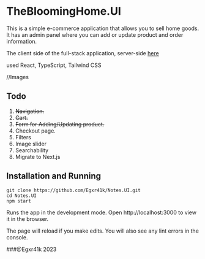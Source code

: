 # TheBloomingHome.UI

This is a simple e-commerce application that allows you to sell home goods. It has an admin panel where you can add or update product and order information.

The client side of the full-stack application, server-side [here](https://github.com/Egxr41k/TheBloomingHome.UI/)

used React, TypeScript, Tailwind CSS

//Images

## Todo
1. ~~Navigation.~~
2. ~~Cart.~~
3. ~~Form for Adding/Updating product.~~
4. Checkout page.
5. Filters
8. Image slider
6. Searchability
7. Migrate to Next.js

## Installation and Running 
```
git clone https://github.com/Egxr41k/Notes.UI.git 
cd Notes.UI
npm start
```
Runs the app in the development mode.
Open http://localhost:3000 to view it in the browser.

The page will reload if you make edits.
You will also see any lint errors in the console.

###@Egxr41k 2023

